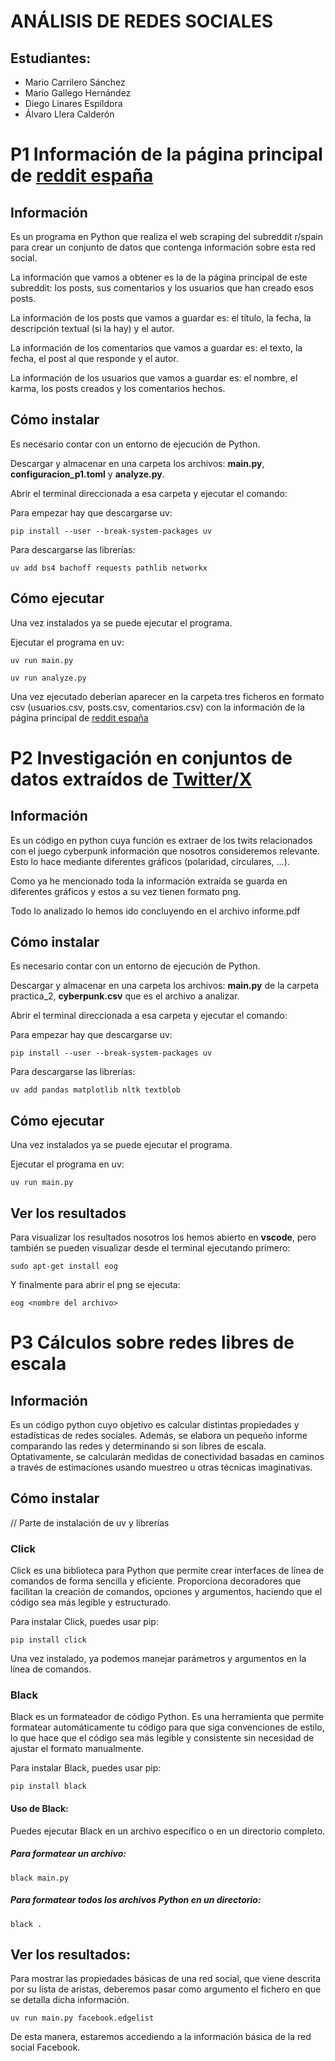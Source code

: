 # ANÁLISIS DE REDES SOCIALES

## Estudiantes:
- Mario Carrilero Sánchez
- Mario Gallego Hernández
- Diego Linares Espíldora
- Álvaro Llera Calderón

# P1 Información de la página principal de [reddit españa](https://old.reddit.com/r/spain/)

## Información

Es un programa en Python que realiza el web scraping del subreddit r/spain para crear un conjunto de datos que contenga información sobre esta red social.

La información que vamos a obtener es la de la página principal de este subreddit: los posts, sus comentarios y los usuarios que han creado esos posts.

La información de los posts que vamos a guardar es: el título, la fecha, la descripción textual (si la hay) y el autor.

La información de los comentarios que vamos a guardar es: el texto, la fecha, el post al que responde y el autor.

La información de los usuarios que vamos a guardar es: el nombre, el karma, los posts creados y los comentarios hechos.

## Cómo instalar

Es necesario contar con un entorno de ejecución de Python.

Descargar y almacenar en una carpeta los archivos: **main.py**, **configuracion_p1.toml** y **analyze.py**. 

Abrir el terminal direccionada a esa carpeta y ejecutar el comando:

Para empezar hay que descargarse uv:

~~~
pip install --user --break-system-packages uv
~~~

Para descargarse las librerías:

~~~
uv add bs4 bachoff requests pathlib networkx
~~~

## Cómo ejecutar

Una vez instalados ya se puede ejecutar el programa.

Ejecutar el programa en uv:

~~~
uv run main.py
~~~
~~~ 
uv run analyze.py
~~~


Una vez ejecutado deberían aparecer en la carpeta tres ficheros en formato csv (usuarios.csv, posts.csv, comentarios.csv) con la información de la página principal de [reddit españa](https://old.reddit.com/r/spain/)

# P2 Investigación en conjuntos de datos extraídos de [Twitter/X](https://x.com/)

## Información

Es un código en python cuya función es extraer de los twits relacionados con el juego cyberpunk información que nosotros consideremos relevante. Esto lo hace mediante
diferentes gráficos (polaridad, circulares, ...).

Como ya he mencionado toda la información extraída se guarda en diferentes gráficos y estos a su vez tienen formato png.

Todo lo analizado lo hemos ido concluyendo en el archivo informe.pdf

## Cómo instalar

Es necesario contar con un entorno de ejecución de Python.

Descargar y almacenar en una carpeta los archivos: **main.py** de la carpeta practica_2, **cyberpunk.csv** que es el archivo a analizar.

Abrir el terminal direccionada a esa carpeta y ejecutar el comando:

Para empezar hay que descargarse uv:

~~~
pip install --user --break-system-packages uv
~~~

Para descargarse las librerías:

~~~
uv add pandas matplotlib nltk textblob
~~~

## Cómo ejecutar

Una vez instalados ya se puede ejecutar el programa.

Ejecutar el programa en uv:

~~~
uv run main.py
~~~

## Ver los resultados

Para visualizar los resultados nosotros los hemos abierto en **vscode**, pero también se pueden visualizar desde el terminal ejecutando primero:

~~~
sudo apt-get install eog
~~~

Y finalmente para abrir el png se ejecuta:

~~~
eog <nombre del archivo>
~~~

# P3 Cálculos sobre redes libres de escala

## Información
Es un código python cuyo objetivo es calcular distintas propiedades y estadísticas de redes sociales. Además, se elabora un pequeño informe comparando las redes y determinando si son libres de escala.
Optativamente, se calcularán medidas de conectividad basadas en caminos a través de estimaciones usando muestreo u otras técnicas imaginativas.

## Cómo instalar
// Parte de instalación de uv y librerías

### Click
Click es una biblioteca para Python que permite crear interfaces de línea de comandos de forma sencilla y eficiente. Proporciona decoradores que facilitan la creación de comandos, opciones y argumentos, haciendo que el código sea más legible y estructurado.

Para instalar Click, puedes usar pip:
~~~
pip install click
~~~
Una vez instalado, ya podemos manejar parámetros y argumentos en la línea de comandos.

### Black
Black es un formateador de código Python. Es una herramienta que permite formatear automáticamente tu código para que siga convenciones de estilo, lo que hace que el código sea más legible y consistente sin necesidad de ajustar el formato manualmente.

Para instalar Black, puedes usar pip:
~~~
pip install black
~~~

#### Uso de Black:
Puedes ejecutar Black en un archivo específico o en un directorio completo.
##### Para formatear un archivo:
~~~
black main.py
~~~
##### Para formatear todos los archivos Python en un directorio:
~~~
black .
~~~

## Ver los resultados:
Para mostrar las propiedades básicas de una red social, que viene descrita por su lista de aristas, deberemos pasar como argumento el fichero en que se detalla dicha información.
~~~
uv run main.py facebook.edgelist
~~~

De esta manera, estaremos accediendo a la información básica de la red social Facebook.
